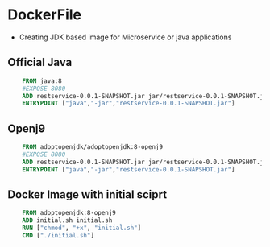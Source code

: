 # DockerFile
 
- Creating JDK based image for Microservice or java applications

## Official Java

```dockerfile
    FROM java:8
    #EXPOSE 8080
    ADD restservice-0.0.1-SNAPSHOT.jar jar/restservice-0.0.1-SNAPSHOT.jar
    ENTRYPOINT ["java","-jar","restservice-0.0.1-SNAPSHOT.jar"]
```

## Openj9

```dockerfile
    FROM adoptopenjdk/adoptopenjdk:8-openj9
    #EXPOSE 8080
    ADD restservice-0.0.1-SNAPSHOT.jar jar/restservice-0.0.1-SNAPSHOT.jar
    ENTRYPOINT ["java","-jar","restservice-0.0.1-SNAPSHOT.jar"]
```
## Docker Image with initial sciprt

```dockerfile
    FROM adoptopenjdk:8-openj9
    ADD initial.sh initial.sh
    RUN ["chmod", "+x", "initial.sh"]
    CMD ["./initial.sh"]
```